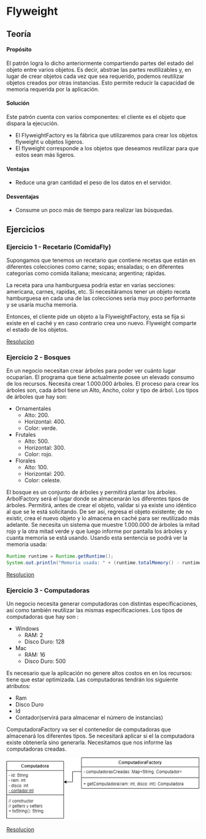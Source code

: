 # Flyweight
## Teoría
#### Propósito
El patrón logra lo dicho anteriormente compartiendo partes del estado del objeto entre varios objetos. Es decir, abstrae las partes reutilizables y, en lugar de crear objetos cada vez que sea requerido, podemos reutilizar objetos creados por otras instancias. Esto permite  reducir la capacidad de memoria requerida por la aplicación.

#### Solución
Este patrón cuenta con varios componentes: el cliente es el objeto que dispara la ejecución.
* El FlyweightFactory es la fábrica que utilizaremos para crear los objetos flyweight u objetos ligeros. 
* El flyweight corresponde a los objetos que deseamos reutilizar para que estos sean más ligeros.


#### Ventajas
* Reduce una gran cantidad el peso de los datos en el servidor. 

#### Desventajas
* Consume un poco más de tiempo para realizar las búsquedas.

## Ejercicios
### Ejercicio 1 - Recetario (ComidaFly)
Supongamos que tenemos un recetario que contiene recetas que están en diferentes colecciones como carne; sopas; ensaladas; o en diferentes categorías como comida italiana; mexicana; argentina; rápidas.

La receta para una hamburguesa podría estar en varias secciones: americana, carnes, rapidas, etc. Si necesitáramos tener un objeto receta hamburguesa en cada una de las colecciones sería muy poco performante y se usaría mucha memoria.

Entonces, el cliente pide un objeto a la FlyweightFactory, esta se fija si existe en el caché y en caso contrario crea uno nuevo. Flyweight comparte el estado de los objetos.

[Resolucion](./ComidaFlyweight/src/digital/house/flyweight/)

### Ejercicio 2 - Bosques 
En un negocio necesitan crear árboles para poder ver cuánto lugar ocuparían. El programa que tiene actualmente posee un elevado consumo de los recursos. Necesita crear 1.000.000 árboles. El proceso para crear los árboles son, cada árbol tiene un Alto, Ancho, color y tipo de árbol. Los tipos de árboles que hay son:
* Ornamentales
    * Alto: 200.
    * Horizontal: 400.
    * Color: verde.
* Frutales
    * Alto: 500.
    * Horizontal: 300.
    * Color: rojo.
* Florales
    * Alto: 100.
    * Horizontal: 200.
    * Color: celeste.

El bosque es un conjunto de árboles y permitirá plantar los árboles. ArbolFactory será el lugar donde se almacenarán los diferentes tipos de árboles. Permitirá, antes de crear el objeto, validar si ya existe uno idéntico al que se le está solicitando. De ser así, regresa el objeto existente; de no existir, crea el nuevo objeto y lo almacena en caché para ser reutilizado más adelante.
Se necesita un sistema que muestre 1.000.000 de árboles la mitad rojo y la otra mitad verde y que luego informe por pantalla los árboles y cuanta memoria se está usando.
Usando esta sentencia se podrá ver la memoria usada:
```java
Runtime runtime = Runtime.getRuntime();
System.out.println("Memoria usada: " + (runtime.totalMemory() - runtime.freeMemory()) / (1024 * 1024));

```

[Resolucion](./clase7-Flyweight/src/Bosques/)

### Ejercicio 3 - Computadoras
Un negocio necesita generar computadoras con distintas especificaciones, así como
también reutilizar las mismas especificaciones. Los tipos de computadoras que hay son :
* Windows
    * RAM: 2
    * Disco Duro: 128
* Mac
    * RAM: 16
    * Disco Duro: 500

Es necesario que la aplicación no genere altos costos en en los recursos: tiene que estar
optimizada. Las computadoras tendrán los siguiente atributos:
* Ram
* Disco Duro
* Id
* Contador(servirá para almacenar el número de instancias)

ComputadoraFactory va ser el contenedor de computadoras que almacenará los
diferentes tipos. Se necesitará aplicar si el la computadora existe obtenerla sino generarla.
Necesitamos que nos informe las computadoras creadas.

![uml](./clase7-Flyweight/src/Computadora/computadora.png)

[Resolucion](./clase7-Flyweight/src/Computadora/)
